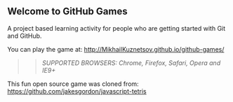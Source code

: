 ## Welcome to GitHub Games

A project based learning activity for people who are getting started with Git and GitHub.

You can play the game at: http://MikhailKuznetsov.github.io/github-games/

>> _*SUPPORTED BROWSERS*: Chrome, Firefox, Safari, Opera and IE9+_

This fun open source game was cloned from: https://github.com/jakesgordon/javascript-tetris
